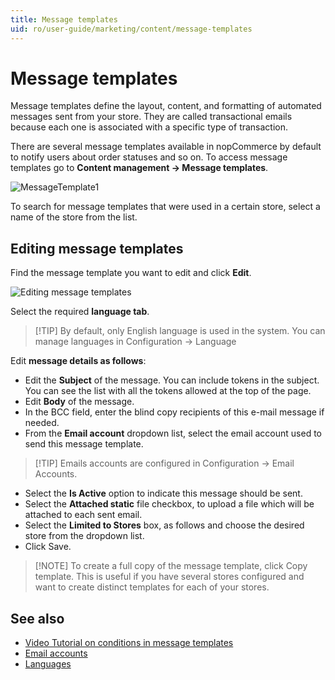 ```yaml
---
title: Message templates
uid: ro/user-guide/marketing/content/message-templates
---
```


# Message templates

Message templates define the layout, content, and formatting of automated messages sent from your store. They are called transactional emails because each one is associated with a specific type of transaction.

There are several message templates available in nopCommerce by default to notify users about order statuses and so on. To access message templates go to **Content management → Message templates**.

![MessageTemplate1](_static/message-templates/MessageTemplate1.png)

To search for message templates that were used in a certain store, select a name of the store from the list.

## Editing message templates

Find the message template you want to edit and click **Edit**.

![Editing message templates](_static/message-templates/MessageTemplate2.png)

Select the required **language tab**.

> [!TIP] By default, only English language is used in the system. You can manage languages in Configuration → Language

Edit **message details as follows**:

- Edit the **Subject** of the message. You can include tokens in the subject. You can see the list with all the tokens allowed at the top of the page.
- Edit **Body** of the message.
- In the BCC field, enter the blind copy recipients of this e-mail message if needed.
- From the **Email account** dropdown list, select the email account used to send this message template.

> [!TIP] Emails accounts are configured in Configuration → Email Accounts.

- Select the **Is Active** option to indicate this message should be sent.
- Select the **Attached static** file checkbox, to upload a file which will be attached to each sent email.
- Select the **Limited to Stores** box, as follows and choose the desired store from the dropdown list.
- Click Save.

> [!NOTE] To create a full copy of the message template, click Copy template. This is useful if you have several stores configured and want to create distinct templates for each of your stores.

## See also

- [Video Tutorial on conditions in message templates](https://www.youtube.com/watch?v=5chrb1yH1v4&feature=youtu.be)
- [Email accounts](xref:ro/user-guide/configuring/system/email-accounts)
- [Languages](xref:ro/user-guide/configuring/setting-up/main-store/languages)